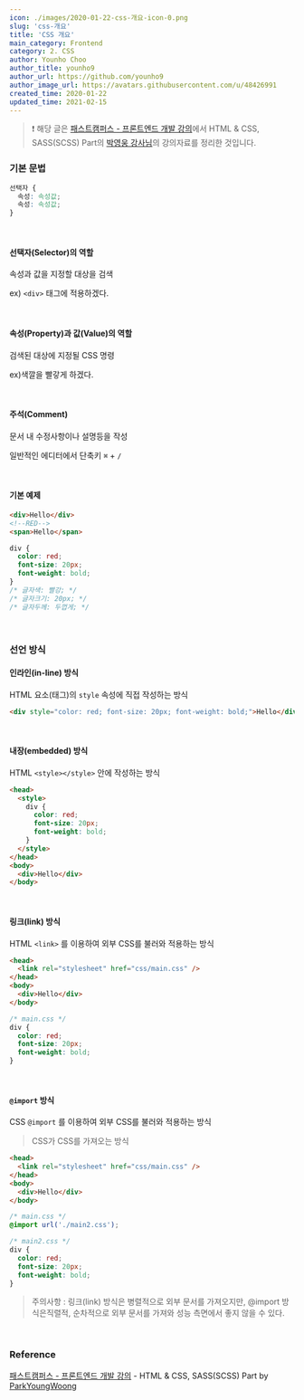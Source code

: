 ```yaml
---
icon: ./images/2020-01-22-css-개요-icon-0.png
slug: 'css-개요'
title: 'CSS 개요'
main_category: Frontend
category: 2. CSS
author: Younho Choo
author_title: younho9
author_url: https://github.com/younho9
author_image_url: https://avatars.githubusercontent.com/u/48426991
created_time: 2020-01-22
updated_time: 2021-02-15
---
```


> ❗️ 해당 글은 [패스트캠퍼스 - 프론트엔드 개발 강의](https://www.fastcampus.co.kr/dev_online_react/)에서 HTML & CSS, SASS(SCSS) Part의 [박영웅 강사님](https://github.com/ParkYoungWoong)의 강의자료를 정리한 것입니다.

### 기본 문법

```css
선택자 {
  속성: 속성값;
  속성: 속성값;
}
```

<br />

#### 선택자(Selector)의 역할

속성과 값을 지정할 대상을 검색

ex) `<div>` 태그에 적용하겠다.

<br />

#### 속성(Property)과 값(Value)의 역할

검색된 대상에 지정될 CSS 명령

ex)색깔을 빨갛게 하겠다.

<br />

#### 주석(Comment)

문서 내 수정사항이나 설명등을 작성

일반적인 에디터에서 단축키 `⌘` + `/`

<br />

#### 기본 예제

```html
<div>Hello</div>
<!--RED-->
<span>Hello</span>
```

```css
div {
  color: red;
  font-size: 20px;
  font-weight: bold;
}
/* 글자색: 빨강; */
/* 글자크기: 20px; */
/* 글자두께: 두껍게; */
```

<br />

### 선언 방식

#### 인라인(in-line) 방식

HTML 요소(태그)의 `style` 속성에 직접 작성하는 방식

```html
<div style="color: red; font-size: 20px; font-weight: bold;">Hello</div>
```

<br />

#### 내장(embedded) 방식

HTML `<style></style>` 안에 작성하는 방식

```html
<head>
  <style>
    div {
      color: red;
      font-size: 20px;
      font-weight: bold;
    }
  </style>
</head>
<body>
  <div>Hello</div>
</body>
```

<br />

#### 링크(link) 방식

HTML `<link>` 를 이용하여 외부 CSS를 불러와 적용하는 방식

```html
<head>
  <link rel="stylesheet" href="css/main.css" />
</head>
<body>
  <div>Hello</div>
</body>
```

```css
/* main.css */
div {
  color: red;
  font-size: 20px;
  font-weight: bold;
}
```

<br />

#### `@import` 방식

CSS `@import` 를 이용하여 외부 CSS를 불러와 적용하는 방식

> CSS가 CSS를 가져오는 방식

```html
<head>
  <link rel="stylesheet" href="css/main.css" />
</head>
<body>
  <div>Hello</div>
</body>
```

```css
/* main.css */
@import url('./main2.css');
```

```css
/* main2.css */
div {
  color: red;
  font-size: 20px;
  font-weight: bold;
}
```

> 주의사항 : 링크(link) 방식은 병렬적으로 외부 문서를 가져오지만, @import 방식은직렬적, 순차적으로 외부 문서를 가져와 성능 측면에서 좋지 않을 수 있다.

<br />

### Reference

[패스트캠퍼스 - 프론트엔드 개발 강의](https://www.fastcampus.co.kr/dev_online_react/) - HTML & CSS, SASS(SCSS) Part by [ParkYoungWoong](https://github.com/ParkYoungWoong)

<br />
